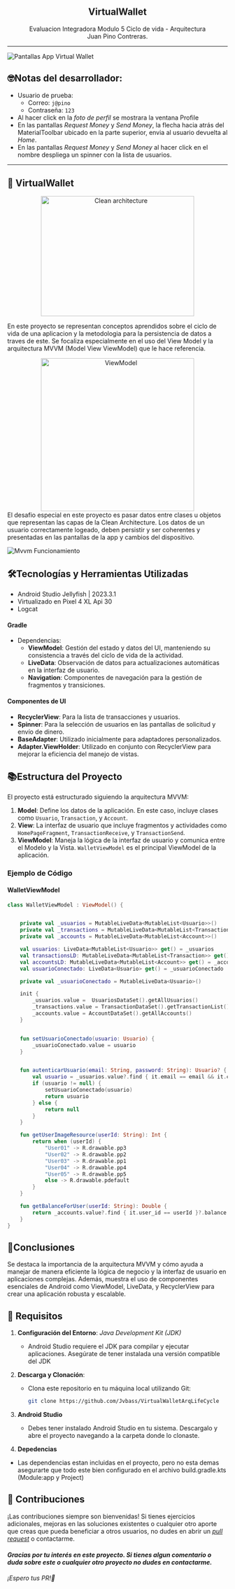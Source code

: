 <div align="center">
  <br>
    <h2><strong>VirtualWallet</strong> </br>  </h2>
    <span>Evaluacion Integradora Modulo 5 Ciclo de vida - Arquitectura</span><br>
    <span>Juan Pino Contreras.</span>
</div>

****

![Pantallas App Virtual Wallet](./Pantallas.png)

## 🤓Notas del desarrollador:
- Usuario de prueba: 
  - Correo: `j@pino`
  - Contraseña: `123`
- Al hacer click en la _foto de perfil_ se mostrara la ventana Profile
- En las pantallas _Request Money_ y _Send Money_, la flecha hacia atrás del MaterialToolbar ubicado en la parte superior, envia al usuario devuelta al _Home_.
- En las pantallas _Request Money_ y _Send Money_ al hacer click en el nombre despliega un spinner con la lista de usuarios.

****
## 💸 VirtualWallet
<div align="center">
    <img src="./CleanArch.png" alt="Clean architecture" width="350" height="275">
</div>

En este proyecto se representan conceptos aprendidos sobre el ciclo de vida de una aplicacion y la metodologia para la persistencia de datos a traves de este. Se focaliza especialmente en el uso del View Model y la arquitectura MVVM (Model View ViewModel) que le hace referencia.

<div align="center">
    <img src="./viewmodel-lifecycle.png" alt="ViewModel" width="350" height="350">
</div>
El desafio especial en este proyecto es pasar datos entre clases u objetos que representan las capas de la Clean Architecture. 
Los datos de un usuario correctamente logeado, deben persistir y ser coherentes y presentadas en las pantallas de la app y cambios del dispositivo.

![Mvvm Funcionamiento](./ArqMvvm.gif)

## 🛠️Tecnologías y Herramientas Utilizadas
  - Android Studio Jellyfish | 2023.3.1
  - Virtualizado en Pixel 4 XL Api 30
  - Logcat

#### Gradle
- Dependencias:
  - **ViewModel**: Gestión del estado y datos del UI, manteniendo su consistencia a través del ciclo de vida de la actividad.
  - **LiveData**: Observación de datos para actualizaciones automáticas en la interfaz de usuario.
  - **Navigation**: Componentes de navegación para la gestión de fragmentos y transiciones.

#### Componentes de UI
- **RecyclerView**: Para la lista de transacciones y usuarios.
- **Spinner**: Para la selección de usuarios en las pantallas de solicitud y envío de dinero.
- **BaseAdapter**: Utilizado inicialmente para adaptadores personalizados.
- **Adapter.ViewHolder**: Utilizado en conjunto con RecyclerView para mejorar la eficiencia del manejo de vistas.

## 📚Estructura del Proyecto

El proyecto está estructurado siguiendo la arquitectura MVVM:

1. **Model**: Define los datos de la aplicación. En este caso, incluye clases como `Usuario`, `Transaction`, y `Account`.
2. **View**: La interfaz de usuario que incluye fragmentos y actividades como `HomePageFragment`, `TransactionReceive`, y `TransactionSend`.
3. **ViewModel**: Maneja la lógica de la interfaz de usuario y comunica entre el Modelo y la Vista. `WalletViewModel` es el principal ViewModel de la aplicación.

### Ejemplo de Código

#### WalletViewModel

```kotlin
class WalletViewModel : ViewModel() {


    private val _usuarios = MutableLiveData<MutableList<Usuario>>()
    private val _transactions = MutableLiveData<MutableList<Transaction>>()
    private val _accounts = MutableLiveData<MutableList<Account>>()

    val usuarios: LiveData<MutableList<Usuario>> get() = _usuarios
    val transactionsLD: MutableLiveData<MutableList<Transaction>> get() = _transactions
    val accountsLD: MutableLiveData<MutableList<Account>> get() = _accounts
    val usuarioConectado: LiveData<Usuario> get() = _usuarioConectado

    private val _usuarioConectado = MutableLiveData<Usuario>()

    init {
        _usuarios.value =  UsuariosDataSet().getAllUsuarios()
        _transactions.value = TransactionDataSet().getTransactionList()
        _accounts.value = AccountDataSet().getAllAccounts()
    }


    fun setUsuarioConectado(usuario: Usuario) { 
        _usuarioConectado.value = usuario
    }


    fun autenticarUsuario(email: String, password: String): Usuario? {
        val usuario = _usuarios.value?.find { it.email == email && it.contrasena == password }
        if (usuario != null) {
            setUsuarioConectado(usuario)
            return usuario
        } else {
            return null
        }
    }

    fun getUserImageResource(userId: String): Int {
        return when (userId) {
            "User01" -> R.drawable.pp3
            "User02" -> R.drawable.pp2
            "User03" -> R.drawable.pp1
            "User04" -> R.drawable.pp4
            "User05" -> R.drawable.pp5
            else -> R.drawable.pdefault 
        }
    }

    fun getBalanceForUser(userId: String): Double {
        return _accounts.value?.find { it.user_id == userId }?.balance ?: 0.0
    }
} 
```


## 📃Conclusiones
Se destaca la importancia de la arquitectura MVVM y cómo ayuda a manejar de manera eficiente la lógica de negocio y la interfaz de usuario en aplicaciones complejas. Además, muestra el uso de componentes esenciales de Android como ViewModel, LiveData, y RecyclerView para crear una aplicación robusta y escalable.

## 🔩 Requisitos

1. **Configuración del Entorno**:
   *Java Development Kit (JDK)*
    - Android Studio requiere el JDK para compilar y ejecutar aplicaciones. Asegúrate de tener instalada una versión compatible del JDK

2. **Descarga y Clonación**:
   - Clona este repositorio en tu máquina local utilizando Git:
     ```bash
     git clone https://github.com/Jvbass/VirtualWalletArqLifeCycle
     ```
3. **Android Studio**
    - Debes tener instalado Android Studio en tu sistema. Descargalo y abre el proyecto navegando a la carpeta donde lo clonaste.
4. **Depedencias**
  - Las dependencias estan incluidas en el proyecto, pero no esta demas asegurarte que todo este bien configurado en el archivo build.gradle.kts (Module:app y Project)
## 🤝 Contribuciones

¡Las contribuciones siempre son bienvenidas! Si tienes ejercicios adicionales, mejoras en las soluciones existentes o cualquier otro aporte que creas que pueda beneficiar a otros usuarios, no dudes en abrir un [_pull request_](https://github.com/Jvbass/VirtualWalletArqLifeCycle/pulls) o contactarme.

#### _Gracias por tu interés en este proyecto. Si tienes algun comentario o duda sobre este o cualquier otro proyecto no dudes en contactarme._
###### ¡Espero tus _PR_!👋
